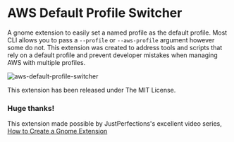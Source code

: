 # AWS Default Profile Switcher

A gnome extension to easily set a named profile as the default profile. Most CLI allows you to pass a `--profile` or `--aws-profile` argument however some do not. This extension was created to address tools and scripts that rely on a default profile and prevent developer mistakes when managing AWS with multiple profiles.

![aws-default-profile-switcher](https://user-images.githubusercontent.com/1457540/131270939-bb3b8666-dfaf-4f01-92bb-ecec879e9330.gif)

This extension has been released under The MIT License.

### Huge thanks!
This extension made possible by JustPerfections's excellent video series, [How to Create a Gnome Extension](https://www.youtube.com/watch?v=iMyR5lJf7dU&list=PLr3kuDAFECjZhW-p56BoVB7SubdUHBVQT)
